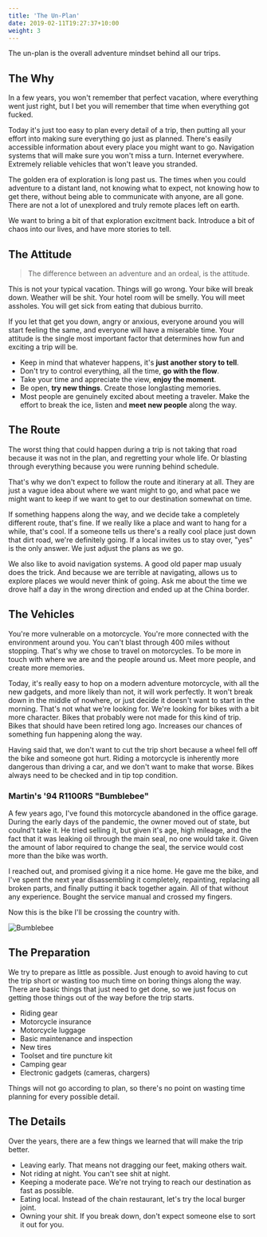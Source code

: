 ```yaml
---
title: 'The Un-Plan'
date: 2019-02-11T19:27:37+10:00
weight: 3
---
```


The un-plan is the overall adventure mindset behind all our trips.

## The Why

In a few years, you won't remember that perfect vacation, where everything went just right, but I bet you will remember that time when everything got fucked.

Today it's just too easy to plan every detail of a trip, then putting all your effort into making sure everything go just as planned. There's easily accessible information about every place you might want to go. Navigation systems that will make sure you won't miss a turn. Internet everywhere. Extremely reliable vehicles that won't leave you stranded.

The golden era of exploration is long past us. The times when you could adventure to a distant land, not knowing what to expect, not knowing how to get there, without being able to communicate with anyone, are all gone. There are not a lot of unexplored and truly remote places left on earth.

We want to bring a bit of that exploration excitment back. Introduce a bit of chaos into our lives, and have more stories to tell.

## The Attitude

> The difference between an adventure and an ordeal, is the attitude.

This is not your typical vacation. Things will go wrong. Your bike will break down. Weather will be shit. Your hotel room will be smelly. You will meet assholes. You will get sick from eating that dubious burrito.

If you let that get you down, angry or anxious, everyone around you will start feeling the same, and everyone will have a miserable time. Your attitude is the single most important factor that determines how fun and exciting a trip will be.

- Keep in mind that whatever happens, it's **just another story to tell**.
- Don't try to control everything, all the time, **go with the flow**.
- Take your time and appreciate the view, **enjoy the moment**.
- Be open, **try new things**. Create those longlasting memories.
- Most people are genuinely excited about meeting a traveler. Make the effort to break the ice, listen and **meet new people** along the way.

## The Route

The worst thing that could happen during a trip is not taking that road because it was not in the plan, and regretting your whole life. Or blasting through everything because you were running behind schedule.

That's why we don't expect to follow the route and itinerary at all. They are just a vague idea about where we want might to go, and what pace we might want to keep if we want to get to our destination somewhat on time.

If something happens along the way, and we decide take a completely different route, that's fine. If we really like a place and want to hang for a while, that's cool. If a someone tells us there's a really cool place just down that dirt road, we're definitely going. If a local invites us to stay over, "yes" is the only answer. We just adjust the plans as we go.

We also like to avoid navigation systems. A good old paper map usualy does the trick. And because we are terrible at navigating, allows us to explore places we would never think of going. Ask me about the time we drove half a day in the wrong direction and ended up at the China border.

## The Vehicles

You're more vulnerable on a motorcycle. You're more connected with the environment around you. You can't blast through 400 miles without stopping. That's why we chose to travel on motorcycles. To be more in touch with where we are and the people around us. Meet more people, and create more memories.

Today, it's really easy to hop on a modern adventure motorcycle, with all the new gadgets, and more likely than not, it will work perfectly. It won't break down in the middle of nowhere, or just decide it doesn't want to start in the morning. That's not what we're looking for. We're looking for bikes with a bit more character. Bikes that probably were not made for this kind of trip. Bikes that should have been retired long ago. Increases our chances of something fun happening along the way.

Having said that, we don't want to cut the trip short because a wheel fell off the bike and someone got hurt. Riding a motorcycle is inherently more dangerous than driving a car, and we don't want to make that worse. Bikes always need to be checked and in tip top condition.

### Martin's '94 R1100RS "Bumblebee"

A few years ago, I've found this motorcycle abandoned in the office garage. During the early days of the pandemic, the owner moved out of state, but coulnd't take it. He tried selling it, but given it's age, high mileage, and the fact that it was leaking oil through the main seal, no one would take it. Given the amount of labor required to change the seal, the service would cost more than the bike was worth.

I reached out, and promised giving it a nice home. He gave me the bike, and I've spent the next year disassembling it completely, repainting, replacing all broken parts, and finally putting it back together again. All of that without any experience. Bought the service manual and crossed my fingers.

Now this is the bike I'll be crossing the country with.

![Bumblebee](/cali-to-texas/images/bumblebee.jpg)

## The Preparation

We try to prepare as little as possible. Just enough to avoid having to cut the trip short or wasting too much time on boring things along the way. There are basic things that just need to get done, so we just focus on getting those things out of the way before the trip starts.

- Riding gear
- Motorcycle insurance
- Motorcycle luggage
- Basic maintenance and inspection
- New tires
- Toolset and tire puncture kit
- Camping gear
- Electronic gadgets (cameras, chargers)

Things will not go according to plan, so there's no point on wasting time planning for every possible detail.

## The Details

Over the years, there are a few things we learned that will make the trip better.

- Leaving early. That means not dragging our feet, making others wait.
- Not riding at night. You can't see shit at night.
- Keeping a moderate pace. We're not trying to reach our destination as fast as possible.
- Eating local. Instead of the chain restaurant, let's try the local burger joint.
- Owning your shit. If you break down, don't expect someone else to sort it out for you.
